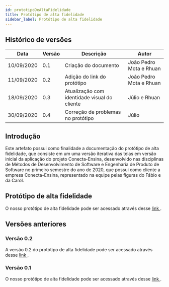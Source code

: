 ```yaml
---
id: prototipoDeAltaFidelidade
title: Protótipo de alta fidelidade
sidebar_label: Protótipo de alta fidelidade
---
```


## Histórico de versões

| Data | Versão | Descrição | Autor |
|--------|-----------|---------------|---------|
| 10/09/2020 | 0.1 | Criação do documento | João Pedro Mota e Rhuan |
| 11/09/2020 | 0.2 | Adição do link do protótipo | João Pedro Mota e Rhuan |
| 18/09/2020 | 0.3 | Atualização com identidade visual do cliente | Júlio e Rhuan |
| 30/09/2020 | 0.4 | Correção de problemas no protótipo  | Júlio |

## Introdução

Este artefato possui como finalidade a documentação do protótipo de alta fidelidade, que consiste em um uma versão iterativa das telas em versão inicial da aplicação do projeto Conecta-Ensina, desenvolvido nas disciplinas de Métodos de Desenvolvimento de Software e Engenharia de Produto de Software no primeiro semestre do ano de 2020, que possui como cliente a empresa Conecta-Ensina, representado na equipe pelas figuras do Fábio e da Carol.

## Protótipo de alta fidelidade

O nosso protótipo de alta fidelidade pode ser acessado através desse <a href="https://www.figma.com/proto/9mnTzPIEAzLBZfE06afbEs/Prot%C3%B3tipo-0.3?node-id=1%3A2&scaling=scale-down"> link </a>.

## Versões anteriores

### Versão 0.2

A versão 0.2 do protótipo de alta fidelidade pode ser acessado através desse <a href="https://www.figma.com/proto/RmWUYUtRqIwvaHyrZOfkcr/Prot%C3%B3tipo-0.2?node-id=1%3A2&scaling=min-zoom"> link </a>.

### Versão 0.1

O nosso protótipo de alta fidelidade pode ser acessado através desse <a href="https://www.figma.com/proto/XfMm6Z3MvmXyZxItiAZNjh/Conecta-Ensina?node-id=1%3A2&scaling=scale-down"> link </a>.
